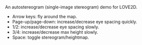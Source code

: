 An autostereogram (single-image stereogram) demo for LOVE2D.

* Arrow keys: fly around the map.
* Page-up/page-down: increase/decrease eye spacing quickly.
* 1/2: increase/decrease eye spacing slowly.
* 3/4: increase/decrease max height slowly.
* Space: toggle stereogram/heightmap.
